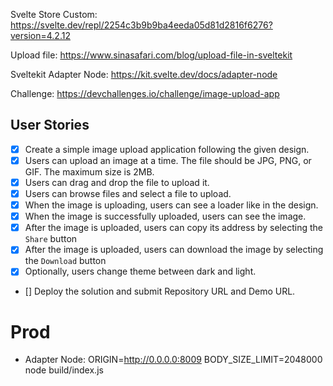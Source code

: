 Svelte Store Custom: https://svelte.dev/repl/2254c3b9b9ba4eeda05d81d2816f6276?version=4.2.12

Upload file: https://www.sinasafari.com/blog/upload-file-in-sveltekit

Sveltekit Adapter Node: https://kit.svelte.dev/docs/adapter-node

Challenge: https://devchallenges.io/challenge/image-upload-app

## User Stories

- [x] Create a simple image upload application following the given design.
- [x] Users can upload an image at a time. The file should be JPG, PNG, or GIF. The maximum size is 2MB.
- [x] Users can drag and drop the file to upload it.
- [x] Users can browse files and select a file to upload.
- [x] When the image is uploading, users can see a loader like in the design.
- [x] When the image is successfully uploaded, users can see the image.
- [x] After the image is uploaded, users can copy its address by selecting the `Share` button
- [x] After the image is uploaded, users can download the image by selecting the `Download` button
- [x] Optionally, users change theme between dark and light.
- [] Deploy the solution and submit Repository URL and Demo URL.

# Prod

- Adapter Node: ORIGIN=http://0.0.0.0:8009 BODY_SIZE_LIMIT=2048000 node build/index.js

